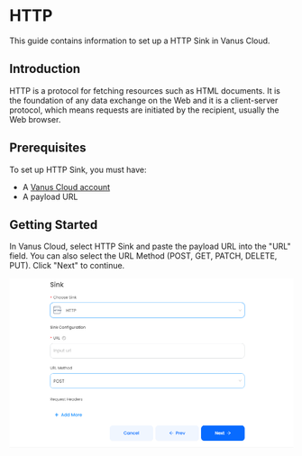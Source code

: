 # HTTP

This guide contains information to set up a HTTP Sink in Vanus Cloud.

## Introduction

HTTP is a protocol for fetching resources such as HTML documents. It is the foundation of any data exchange on the Web and it is a client-server protocol, which means requests are initiated by the recipient, usually the Web browser.

## Prerequisites

To set up HTTP Sink, you must have:

- A [Vanus Cloud account](https://cloud.vanus.ai)
- A payload URL

## Getting Started

In Vanus Cloud, select HTTP Sink and paste the payload URL into the "URL" field. You can also select the URL Method (POST, GET, PATCH, DELETE, PUT). Click "Next" to continue.

![](images/http.png)

